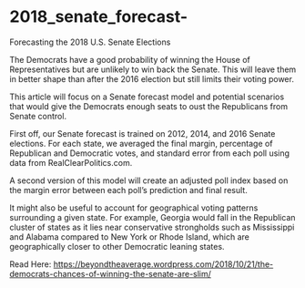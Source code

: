 # 2018_senate_forecast-
Forecasting the 2018 U.S. Senate Elections 

The Democrats have a good probability of winning the House of Representatives but are unlikely to win back the Senate. This will leave them in better shape than after the 2016 election but still limits their voting power.  

This article will focus on a Senate forecast model and potential scenarios that would give the Democrats enough seats to oust the Republicans from Senate control. 

First off, our Senate forecast is trained on 2012, 2014, and 2016 Senate elections. For each state, we averaged the final margin, percentage of Republican and Democratic votes, and standard error from each poll using data from RealClearPolitics.com. 

A second version of this model will create an adjusted poll index based on the margin error between each poll’s prediction and final result. 

It might also be useful to account for geographical voting patterns surrounding a given state. For example, Georgia would fall in the Republican cluster of states as it lies near conservative strongholds such as Mississippi and Alabama compared to New York or Rhode Island, which are geographically closer to other Democratic leaning states.  

Read Here: https://beyondtheaverage.wordpress.com/2018/10/21/the-democrats-chances-of-winning-the-senate-are-slim/
